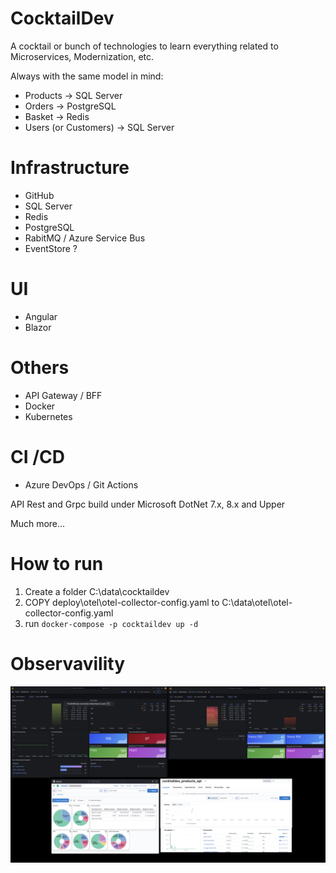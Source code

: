 # CocktailDev

A cocktail or bunch of technologies to learn everything related to Microservices, Modernization, etc.

Always with the same model in mind:

- Products -> SQL Server
- Orders -> PostgreSQL
- Basket -> Redis
- Users (or Customers) -> SQL Server

# Infrastructure

- GitHub
- SQL Server
- Redis
- PostgreSQL
- RabitMQ / Azure Service Bus
- EventStore ?

# UI

- Angular
- Blazor

# Others

- API Gateway / BFF
- Docker
- Kubernetes

# CI /CD

- Azure DevOps / Git Actions

API Rest and Grpc build under Microsoft DotNet 7.x, 8.x and Upper

Much more...

# How to run

1. Create a folder C:\data\cocktaildev
2. COPY deploy\otel\otel-collector-config.yaml to C:\data\otel\otel-collector-config.yaml
3. run `docker-compose -p cocktaildev up -d`

# Observavility

![Prometheus and Elastic](assets/observability/PrometheusAndElastic.png)

